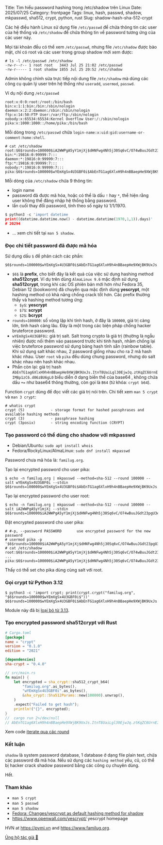 Title: Tìm hiểu password hashing trong /etc/shadow trên Linux
Date: 2025/07/25
Category: frontpage
Tags: linux, hash, passwd, shadow, mkpasswd, sha512, crypt, python, rust
Slug: shadow-hash-sha-512-crypt

Các hệ điều hành Linux sử dụng file `/etc/passwd` để chứa thông tin các user của hệ thống và `/etc/shadow` để chứa thông tin về password tương ứng của các user này.

Mọi tài khoản đều có thể xem `/etc/passwd`, nhưng file `/etc/shadow` được bảo mật, chỉ có root và các user trong group shadow mới xem được:

```
# ls -l /etc/passwd /etc/shadow
-rw-r--r-- 1 root root   3443 Jul 25 21:02 /etc/passwd
-rw-r----- 1 root shadow 1855 Jul 25 20:52 /etc/shadow
```

Admin không chỉnh sửa trực tiếp nội dung file `/etc/shadow` mà dùng các công cụ quản lý user trên hệ thống như `useradd`, `usermod`, `passwd`.

Ví dụ nội dung `/etc/passwd`

```
root:x:0:0:root:/root:/bin/bash
bin:x:1:1:bin:/bin:/sbin/nologin
daemon:x:2:2:daemon:/sbin:/sbin/nologin
ftp:x:14:50:FTP User:/var/ftp:/sbin/nologin
nobody:x:65534:65534:Kernel Overflow User:/:/sbin/nologin
pika:x:1000:1000::/home/pika:/bin/bash
```
Mỗi dòng trong `/etc/passwd` chứa `login-name:x:uid:gid:username-or-comment:home:shell`.

```
# cat /etc/shadow
root:$6$rounds=100000$iA2WWPgA5yY1mjXj$dHNFwg4Nh5j30Sq6vC/O74wBuuJGdt23pgU3eV//M9wOF1RcqF3lAc/HZ9rpgqcRawFjw0fiMMAqO9SADvSdo0:20294:0:99999:7:::
bin:*:19816:0:99999:7:::
daemon:*:19816:0:99999:7:::
ftp:*:19816:0:99999:7:::
nobody:*:19816:0:99999:7:::
pika:$6$rounds=100000$wYEmXgSx4U3GBF0i$AbEnTG1ag6XlxH9h4nBBaepHe9XWjBK9UxJs.ItnT8UaiLgl30EjwJq.ztKqZC6UrnEIM8p1zC6.d06zBU6gL0:20294:0:99999:7:::
```

Mỗi dòng của `/etc/shadow` chứa 9 thông tin:

- login name
- password đã được mã hóa, hoặc có thể là dấu `!` hay `*`, thể hiện rằng user không thể đăng nhập hệ thống bằng password.
- lần cuối thay đổi password, tính theo số ngày từ 1/1/1970.

```py
$ python3 -c 'import datetime
print((datetime.datetime.now() - datetime.datetime(1970,1,1)).days)'
# 20294
```
- ...  xem chi tiết tại `man 5 shadow`.

### Đọc chi tiết password đã được mã hóa

Sử dụng dấu `$` để phân cách các phần:

```
$6$rounds=100000$wYEmXgSx4U3GBF0i$AbEnTG1ag6XlxH9h4nBBaepHe9XWjBK9UxJs.ItnT8UaiLgl30EjwJq.ztKqZC6UrnEIM8p1zC6.d06zBU6gL0
```

- `$6$` là **prefix**, cho biết đây là kết quả của việc sử dụng hashing method **sha512crypt**. Ví dụ trên dùng `AlmaLinux 9.6` mặc định sử dụng **sha512crypt**, trong khi các OS phiên bản mới hơn như Fedora 35, Debian 12 (bookworm) đã chuyển qua mặc định dùng **yescrypt**, một hashing method có khả năng chống crack tốt hơn. Các prefix thường thấy và hashing method tương ứng:
    - `$y$`: **yescrypt**
    - `$7$`: **scrypt**
    - `$2$`: **bcrypt**
- `rounds=100000`: số vòng lặp khi tính hash, ở đây là `100000`, giá trị càng lớn, tính hash càng lâu. Đây là một trong các biện pháp chống hacker bruteforce password.
- `wYEmXgSx4U3GBF0i`: giá trị salt. Salt trong crypto là giá trị (thường là ngẫu nhiên) được nối thêm vào password trước khi tính hash, nhằm chống lại việc bruteforce password sử dụng bảng hash tính sẵn (rainbow table). Khi sử dụng salt khác nhau, 2 password giống nhau cho ra 2 mã hash khác nhau. User `root` và `pika` đều dùng chung password, nhưng do salt khác nhau nên hash khác nhau.
- Phần còn lại: giá trị hash `AbEnTG1ag6XlxH9h4nBBaepHe9XWjBK9UxJs.ItnT8UaiLgl30EjwJq.ztKqZC6UrnEIM8p1zC6.d06zBU6gL0` biểu diễn ở dạng biến thể của base64 , không chứa dấu `+=` như base64 thông thường, còn gọi là `B64` (từ khóa: `crypt b64`).

Function `crypt` dùng để đọc viết các giá trị nói trên. Chi tiết xem `man 5 crypt` và `man 3 crypt`:

```
# whatis crypt
crypt (5)            - storage format for hashed passphrases and available hashing methods
crypt (3)            - passphrase hashing
crypt (3posix)       - string encoding function (CRYPT)
```

### Tạo password có thể dùng cho shadow với mkpasswd

- Debian/Ubuntu: `sudo apt install whois`
- Fedora/RockyLinux/AlmaLinux: `sudo dnf install mkpasswd`

Password chưa mã hóa là: `familug.org`.

Tạo lại encrypted password cho user pika:

```
$ echo -n familug.org | mkpasswd --method=sha-512 --round 100000 --salt wYEmXgSx4U3GBF0i --stdin
$6$rounds=100000$wYEmXgSx4U3GBF0i$AbEnTG1ag6XlxH9h4nBBaepHe9XWjBK9UxJs.ItnT8UaiLgl30EjwJq.ztKqZC6UrnEIM8p1zC6.d06zBU6gL0
```
Tạo lại encrypted password cho user root:

```
$ echo -n familug.org | mkpasswd --method=sha-512 --round 100000 --salt iA2WWPgA5yY1mjXj --stdin
$6$rounds=100000$iA2WWPgA5yY1mjXj$dHNFwg4Nh5j30Sq6vC/O74wBuuJGdt23pgU3eV//M9wOF1RcqF3lAc/HZ9rpgqcRawFjw0fiMMAqO9SADvSdo0
```

Đặt encrypted password cho user pika:

```
# #-p, --password PASSWORD       use encrypted password for the new password
# usermod pika -p '$6$rounds=100000$iA2WWPgA5yY1mjXj$dHNFwg4Nh5j30Sq6vC/O74wBuuJGdt23pgU3eV//M9wOF1RcqF3lAc/HZ9rpgqcRawFjw0fiMMAqO9SADvSdo0'
# cat /etc/shadow
root:$6$rounds=100000$iA2WWPgA5yY1mjXj$dHNFwg4Nh5j30Sq6vC/O74wBuuJGdt23pgU3eV//M9wOF1RcqF3lAc/HZ9rpgqcRawFjw0fiMMAqO9SADvSdo0:20294:0:99999:7:::
...
pika:$6$rounds=100000$iA2WWPgA5yY1mjXj$dHNFwg4Nh5j30Sq6vC/O74wBuuJGdt23pgU3eV//M9wOF1RcqF3lAc/HZ9rpgqcRawFjw0fiMMAqO9SADvSdo0:20294:0:99999:7:::
```
Thấy có thể set cho pika dùng cùng salt với root.

### Gọi crypt từ Python 3.12

```
$ python3 -c 'import crypt; print(crypt.crypt("familug.org", "$6$rounds=100000$wYEmXgSx4U3GBF0i$"))'
$6$rounds=100000$wYEmXgSx4U3GBF0i$AbEnTG1ag6XlxH9h4nBBaepHe9XWjBK9UxJs.ItnT8UaiLgl30EjwJq.ztKqZC6UrnEIM8p1zC6.d06zBU6gL0
```

Module này đã bị [loại bỏ từ 3.13](https://docs.python.org/3.12/library/crypt.html).

### Tạo encrypted password sha512crypt với Rust

```toml
# Cargo.toml
[package]
name = "crypt"
version = "0.1.0"
edition = "2021"

[dependencies]
sha-crypt = "0.4.0"
```

```rs
// src/main.rs
fn main() {
    let encrypted = sha_crypt::sha512_crypt_b64(
        "familug.org".as_bytes(),
        "wYEmXgSx4U3GBF0i".as_bytes(),
        &sha_crypt::Sha512Params::new(100000).unwrap(),
    )
    .expect("Failed to get hash");
    println!("{}", encrypted);
}
//  cargo run 2>/dev/null
// AbEnTG1ag6XlxH9h4nBBaepHe9XWjBK9UxJs.ItnT8UaiLgl30EjwJq.ztKqZC6UrnEIM8p1zC6.d06zBU6gL0
```

Xem code [iterate qua các round](https://github.com/RustCrypto/password-hashes/blob/ed2bea299ca13f8cfe0bfee2619334f102404acf/sha-crypt/src/lib.rs#L143-L174)

### Kết luận
`shadow` là system password database, 1 database ở dạng file plain text, chứa các password đã mã hóa. Nếu sử dụng các `hashing method` yếu, cũ, có thể bị hacker crack shadow password bằng các công cụ chuyên dùng.

Hết.

### Tham khảo
- `man 5 crypt`
- `man 5 passwd`
- `man 5 shadow`
- [Fedora: Changes/yescrypt as default hashing method for shadow](https://fedoraproject.org/wiki/Changes/yescrypt_as_default_hashing_method_for_shadow#Release_Notes)
- <https://www.openwall.com/yescrypt/> yescrypt homepage

HVN at <https://pymi.vn> and <https://www.familug.org>.

[Ủng hộ tác giả 🍺](https://www.familug.org/p/ung-ho.html)
